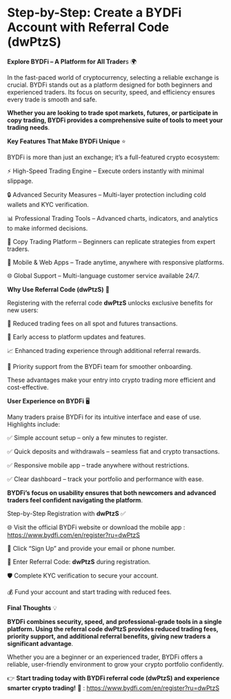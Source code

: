 # Step-by-Step: Create a BYDFi Account with Referral Code (dwPtzS)

**Explore BYDFi – A Platform for All Trader**s 🌍

In the fast-paced world of cryptocurrency, selecting a reliable exchange is crucial. BYDFi stands out as a platform designed for both beginners and experienced traders. Its focus on security, speed, and efficiency ensures every trade is smooth and safe.

**Whether you are looking to trade spot markets, futures, or participate in copy trading, BYDFi provides a comprehensive suite of tools to meet your trading needs**.

**Key Features That Make BYDFi Unique** ⭐

BYDFi is more than just an exchange; it’s a full-featured crypto ecosystem:

⚡ High-Speed Trading Engine – Execute orders instantly with minimal slippage.

🔒 Advanced Security Measures – Multi-layer protection including cold wallets and KYC verification.

📊 Professional Trading Tools – Advanced charts, indicators, and analytics to make informed decisions.

🤝 Copy Trading Platform – Beginners can replicate strategies from expert traders.

📱 Mobile & Web Apps – Trade anytime, anywhere with responsive platforms.

🌐 Global Support – Multi-language customer service available 24/7.

**Why Use Referral Code (dwPtzS)** 🎁

Registering with the referral code **dwPtzS** unlocks exclusive benefits for new users:

💸 Reduced trading fees on all spot and futures transactions.

🚀 Early access to platform updates and features.

📈 Enhanced trading experience through additional referral rewards.

🌟 Priority support from the BYDFi team for smoother onboarding.

These advantages make your entry into crypto trading more efficient and cost-effective.

**User Experience on BYDFi** 🖥️

Many traders praise BYDFi for its intuitive interface and ease of use. Highlights include:

✅ Simple account setup – only a few minutes to register.

✅ Quick deposits and withdrawals – seamless fiat and crypto transactions.

✅ Responsive mobile app – trade anywhere without restrictions.

✅ Clear dashboard – track your portfolio and performance with ease.

**BYDFi’s focus on usability ensures that both newcomers and advanced traders feel confident navigating the platform**.

Step-by-Step Registration with **dwPtzS** ✅

🌐 Visit the official BYDFi website or download the mobile app : https://www.bydfi.com/en/register?ru=dwPtzS

📝 Click “Sign Up” and provide your email or phone number.

🔑 Enter Referral Code: **dwPtzS** during registration.

🛡️ Complete KYC verification to secure your account.

💰 Fund your account and start trading with reduced fees.

**Final Thoughts** 💡

**BYDFi combines security, speed, and professional-grade tools in a single platform. Using the referral code dwPtzS provides reduced trading fees, priority support, and additional referral benefits, giving new traders a significant advantage**.

Whether you are a beginner or an experienced trader, BYDFi offers a reliable, user-friendly environment to grow your crypto portfolio confidently.

👉 **Start trading today with BYDFi referral code (dwPtzS) and experience smarter crypto trading!** 🌟 : https://www.bydfi.com/en/register?ru=dwPtzS
